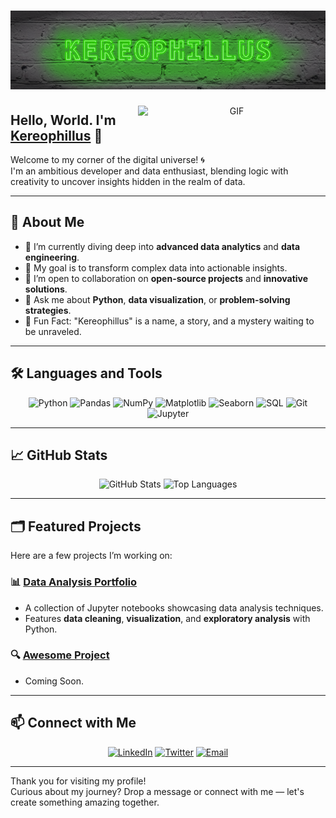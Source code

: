 <h1 align="center"><img src="/NeonSign_Kereophillus.png" alt="Banner" /></h1>

<p align="center">
  <img src="https://media.giphy.com/media/L8K62iTDkzGX6/giphy.gif" alt="GIF" align="right" width="300" />
  <h2 align="left">Hello, World. I'm <a href="https://github.com/Kereophillus" target="_blank">Kereophillus</a> 👋</h2>
  Welcome to my corner of the digital universe! 🌀 <br>
  I'm an ambitious developer and data enthusiast, blending logic with creativity to uncover insights hidden in the realm of data.
</p>


---

## 🚀 About Me

- 🌱 I’m currently diving deep into **advanced data analytics** and **data engineering**.
- 🎯 My goal is to transform complex data into actionable insights.
- 👯 I’m open to collaboration on **open-source projects** and **innovative solutions**.
- 💬 Ask me about **Python**, **data visualization**, or **problem-solving strategies**.
- 🧩 Fun Fact: "Kereophillus" is a name, a story, and a mystery waiting to be unraveled.

---

## 🛠️ Languages and Tools  

<p align="center">
  <img src="https://img.shields.io/badge/-Python-3776AB?style=for-the-badge&logo=python&logoColor=white" alt="Python" />
  <img src="https://img.shields.io/badge/-Pandas-150458?style=for-the-badge&logo=pandas&logoColor=white" alt="Pandas" />
  <img src="https://img.shields.io/badge/-NumPy-013243?style=for-the-badge&logo=numpy&logoColor=white" alt="NumPy" />
  <img src="https://img.shields.io/badge/-Matplotlib-11557C?style=for-the-badge&logoColor=white" alt="Matplotlib" />
  <img src="https://img.shields.io/badge/-Seaborn-2E5C6E?style=for-the-badge&logoColor=white" alt="Seaborn" />
  <img src="https://img.shields.io/badge/-SQL-4479A1?style=for-the-badge&logo=postgresql&logoColor=white" alt="SQL" />
  <img src="https://img.shields.io/badge/-Git-F05032?style=for-the-badge&logo=git&logoColor=white" alt="Git" />
  <img src="https://img.shields.io/badge/-Jupyter-F37626?style=for-the-badge&logo=jupyter&logoColor=white" alt="Jupyter" />
</p>

---

## 📈 GitHub Stats  

<p align="center">
  <img src="https://github-readme-stats.vercel.app/api?username=Kereophillus&show_icons=true&theme=radical" alt="GitHub Stats" />
  <img src="https://github-readme-stats.vercel.app/api/top-langs/?username=Kereophillus&layout=compact&theme=radical" alt="Top Languages" />
</p>

---

## 🗂️ Featured Projects  

Here are a few projects I’m working on:

### 📊 [Data Analysis Portfolio](https://github.com/Kereophillus/Data_Analysis_Portfolio)
- A collection of Jupyter notebooks showcasing data analysis techniques.
- Features **data cleaning**, **visualization**, and **exploratory analysis** with Python.

### 🔍 [Awesome Project](https://github.com/Kereophillus/awesome-project)
- Coming Soon.

---

## 📫 Connect with Me  

<p align="center">
  <a href="https://www.linkedin.com/in/austineraphael/" target="_blank"><img src="https://img.shields.io/badge/-LinkedIn-0077B5?style=for-the-badge&logo=linkedin&logoColor=white" alt="LinkedIn" /></a>
  <a href="https://twitter.com/Kereophillus" target="_blank"><img src="https://img.shields.io/badge/-Twitter-1DA1F2?style=for-the-badge&logo=twitter&logoColor=white" alt="Twitter" /></a>
  <a href="mailto:austin.raphael003@gmail.com" target="_blank"><img src="https://img.shields.io/badge/-Email-D14836?style=for-the-badge&logo=gmail&logoColor=white" alt="Email" /></a>
</p>

---

Thank you for visiting my profile!  
Curious about my journey? Drop a message or connect with me — let's create something amazing together.  
